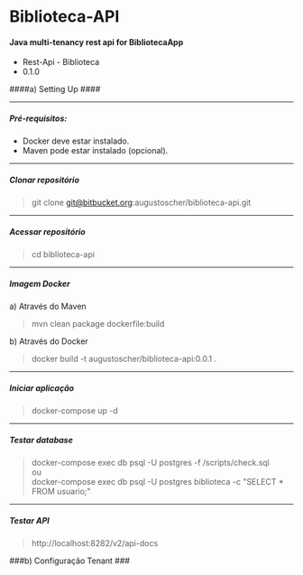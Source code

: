 # Biblioteca-API #

#### Java multi-tenancy rest api for BibliotecaApp ####

* Rest-Api - Biblioteca
* 0.1.0


####a) Setting Up ####

----
##### Pré-requisitos:  
- Docker deve estar instalado.
- Maven pode estar instalado (opcional).

----
##### Clonar repositório  
> git clone git@bitbucket.org:augustoscher/biblioteca-api.git  

----
##### Acessar repositório
> cd biblioteca-api  

----
##### Imagem Docker

a) Através do Maven
> mvn clean package dockerfile:build  

b) Através do Docker
> docker build -t augustoscher/biblioteca-api:0.0.1 .  

----
##### Iniciar aplicação  
> docker-compose up -d  

----
##### Testar database  
> docker-compose exec db psql -U postgres -f /scripts/check.sql  
ou  
> docker-compose exec db psql -U postgres biblioteca -c "SELECT * FROM usuario;"  

----
##### Testar API
> http://localhost:8282/v2/api-docs


###b) Configuração Tenant ###
